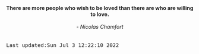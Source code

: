 
<div align="center"><b><span>There are more people who wish to be loved than there are who are willing to love. </span></b><br><br><i> - Nicolas Chamfort</i></div>
<br><br><kbd>Last updated:Sun Jul  3 12:22:10 2022</kbd>